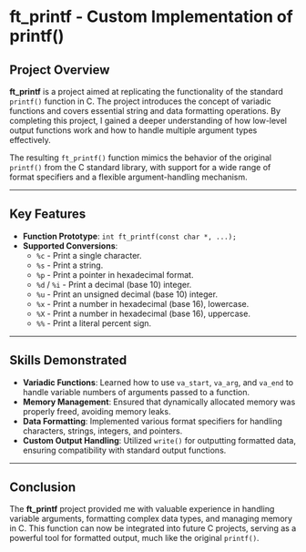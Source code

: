 # ft_printf - Custom Implementation of printf()

## Project Overview

**ft_printf** is a project aimed at replicating the functionality of the standard `printf()` function in C. The project introduces the concept of variadic functions and covers essential string and data formatting operations. By completing this project, I gained a deeper understanding of how low-level output functions work and how to handle multiple argument types effectively.

The resulting `ft_printf()` function mimics the behavior of the original `printf()` from the C standard library, with support for a wide range of format specifiers and a flexible argument-handling mechanism.

---

## Key Features

- **Function Prototype**: `int ft_printf(const char *, ...);`
- **Supported Conversions**:
  - `%c` - Print a single character.
  - `%s` - Print a string.
  - `%p` - Print a pointer in hexadecimal format.
  - `%d` / `%i` - Print a decimal (base 10) integer.
  - `%u` - Print an unsigned decimal (base 10) integer.
  - `%x` - Print a number in hexadecimal (base 16), lowercase.
  - `%X` - Print a number in hexadecimal (base 16), uppercase.
  - `%%` - Print a literal percent sign.

---

## Skills Demonstrated

- **Variadic Functions**: Learned how to use `va_start`, `va_arg`, and `va_end` to handle variable numbers of arguments passed to a function.
- **Memory Management**: Ensured that dynamically allocated memory was properly freed, avoiding memory leaks.
- **Data Formatting**: Implemented various format specifiers for handling characters, strings, integers, and pointers.
- **Custom Output Handling**: Utilized `write()` for outputting formatted data, ensuring compatibility with standard output functions.

---

## Conclusion

The **ft_printf** project provided me with valuable experience in handling variable arguments, formatting complex data types, and managing memory in C. This function can now be integrated into future C projects, serving as a powerful tool for formatted output, much like the original `printf()`.

